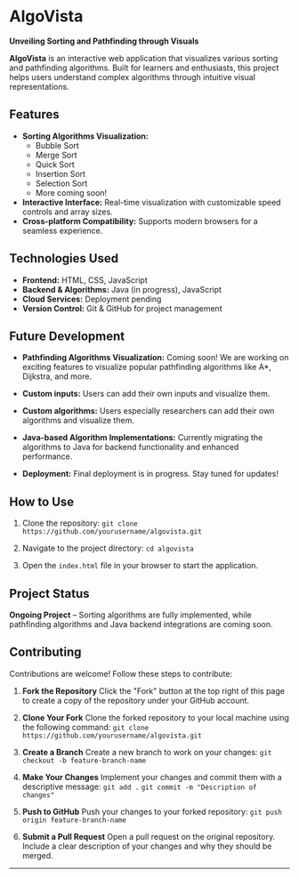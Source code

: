 # AlgoVista

**Unveiling Sorting and Pathfinding through Visuals**

**AlgoVista** is an interactive web application that visualizes various sorting and pathfinding algorithms. Built for learners and enthusiasts, this project helps users understand complex algorithms through intuitive visual representations.

## Features

-   **Sorting Algorithms Visualization:**
    -   Bubble Sort
    -   Merge Sort
    -   Quick Sort
    -   Insertion Sort
    -   Selection Sort
    -   More coming soon!
-   **Interactive Interface:** Real-time visualization with customizable speed controls and array sizes.
-   **Cross-platform Compatibility:** Supports modern browsers for a seamless experience.

## Technologies Used

-   **Frontend:** HTML, CSS, JavaScript
-   **Backend & Algorithms:** Java (in progress), JavaScript
-   **Cloud Services:** Deployment pending
-   **Version Control:** Git & GitHub for project management

## Future Development

-   **Pathfinding Algorithms Visualization:**
    Coming soon! We are working on exciting features to visualize popular pathfinding algorithms like A\*, Dijkstra, and more.

-   **Custom inputs:**
    Users can add their own inputs and visualize them.

-   **Custom algorithms:**
    Users especially researchers can add their own algorithms and visualize them.

-   **Java-based Algorithm Implementations:**
    Currently migrating the algorithms to Java for backend functionality and enhanced performance.

-   **Deployment:**
    Final deployment is in progress. Stay tuned for updates!

## How to Use

1. Clone the repository:
   `git clone https://github.com/yourusername/algovista.git`

2. Navigate to the project directory:
   `cd algovista`

3. Open the `index.html` file in your browser to start the application.

## Project Status

**Ongoing Project** – Sorting algorithms are fully implemented, while pathfinding algorithms and Java backend integrations are coming soon.

## Contributing

Contributions are welcome! Follow these steps to contribute:

1. **Fork the Repository**
   Click the "Fork" button at the top right of this page to create a copy of the repository under your GitHub account.

2. **Clone Your Fork**
   Clone the forked repository to your local machine using the following command:
   `git clone https://github.com/yourusername/algovista.git`

3. **Create a Branch**
   Create a new branch to work on your changes:
   `git checkout -b feature-branch-name`

4. **Make Your Changes**
   Implement your changes and commit them with a descriptive message:
   `git add .`
   `git commit -m "Description of changes"`

5. **Push to GitHub**
   Push your changes to your forked repository:
   `git push origin feature-branch-name`

6. **Submit a Pull Request**
   Open a pull request on the original repository. Include a clear description of your changes and why they should be merged.

---
